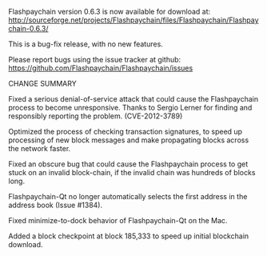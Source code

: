 Flashpaychain version 0.6.3 is now available for download at:
  http://sourceforge.net/projects/Flashpaychain/files/Flashpaychain/Flashpaychain-0.6.3/

This is a bug-fix release, with no new features.

Please report bugs using the issue tracker at github:
  https://github.com/Flashpaychain/Flashpaychain/issues

CHANGE SUMMARY

Fixed a serious denial-of-service attack that could cause the
Flashpaychain process to become unresponsive. Thanks to Sergio Lerner
for finding and responsibly reporting the problem. (CVE-2012-3789)

Optimized the process of checking transaction signatures, to
speed up processing of new block messages and make propagating
blocks across the network faster.

Fixed an obscure bug that could cause the Flashpaychain process to get
stuck on an invalid block-chain, if the invalid chain was
hundreds of blocks long.

Flashpaychain-Qt no longer automatically selects the first address
in the address book (Issue #1384).

Fixed minimize-to-dock behavior of Flashpaychain-Qt on the Mac.

Added a block checkpoint at block 185,333 to speed up initial
blockchain download.
